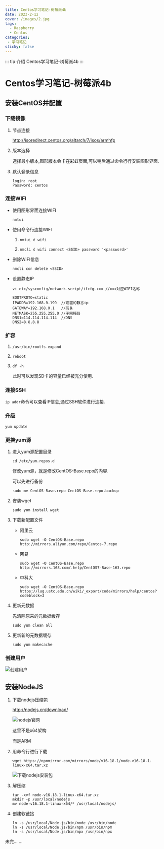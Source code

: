 ```yaml
---
title: Centos学习笔记-树莓派4b
date: 2023-2-12
cover: /images/2.jpg
tags:
  - Raspberry
  - Centos
categories:
 - 学习笔记
sticky: false
---
```

::: tip 介绍
Centos学习笔记-树莓派4b
:::
<!-- more -->

# Centos学习笔记-树莓派4b

## 安装CentOS并配置

### 下载镜像

1. 节点连接

   http://isoredirect.centos.org/altarch/7/isos/armhfp

2. 版本选择

   选择最小版本,图形版本会卡在彩虹页面,可以稍后通过命令行行安装图形界面.

3. 默认登录信息                                                                                                 

   ```shell
   login: root
   Password: centos
   ```

### 连接WIFI

- 使用图形界面连接WIFI

  ```shell
  nmtui
  ```

- 使用命令行连接WIFI

  1. ```shell
     nmtui d wifi
     ```

  2. ```shell
     nmcli d wifi connect <SSID> password '<password>'
     ```

- 删除WIFI信息

  ```shell
  nmcli con delete <SSID>
  ```

- 设置静态IP

  ```shell
  vi etc/sysconfig/network-script/ifcfg-xxx //xxx对应WIFI名称
  
  BOOTPROTO=static
  IPADDR=192.168.0.199  //设置的静态ip
  GATEWAY=192.168.0.1   //网关
  NETMASK=255.255.255.0 //子网掩码
  DNS1=114.114.114.114  //DNS
  DNS2=8.8.8.8
  ```

### 扩容

1. ```shell
   /usr/bin/rootfs-expand
   ```

2. ```shell
   reboot
   ```

3. ```shell
   df -h
   ```

   此时可以发现SD卡的容量已经被充分使用.

### 连接SSH

`ip addr`命令可以查看IP信息,通过SSH软件进行连接.

### 升级

```shell
yum update
```

### 更换yum源

1. 进入yum源配置目录

   ```shell
   cd /etc/yum.repos.d
   ```

   修改yum源，就是修改CentOS-Base.repo的内容.

   可以先进行备份

   ```shell
   sudo mv CentOS-Base.repo CentOS-Base.repo.backup
   ```

2. 安装wget

   ```shell
   sudo yum install wget
   ```

3. 下载新配置文件

   - 阿里云

     ```shell
     sudo wget -O CentOS-Base.repo http://mirrors.aliyun.com/repo/Centos-7.repo
     ```

   - 网易

     ```shell
     sudo wget -O CentOS-Base.repo http://mirrors.163.com/.help/CentOS7-Base-163.repo
     ```

   - 中科大

     ```shell
     sudo wget -O CentOS-Base.repo https://lug.ustc.edu.cn/wiki/_export/code/mirrors/help/centos?codeblock=3
     ```

4. 更新元数据

   先清除原来的元数据缓存

   ```shell
   sudo yum clean all
   ```

5. 更新新的元数据缓存

   ```shell
   sudo yum makecache
   ```

### 创建用户

![创建用户](https://778b-1317013106.cos.ap-nanjing.myqcloud.com/img/202302261211978.png)

## 安装NodeJS

1. 下载nodejs压缩包

   http://nodejs.cn/download/

   ![nodejs官网](https://778b-1317013106.cos.ap-nanjing.myqcloud.com/img/202302261212888.png)

   这里不是x64架构

   而是ARM

2. 用命令行进行下载

   ```shell
   wget https://npmmirror.com/mirrors/node/v16.18.1/node-v16.18.1-linux-x64.tar.xz
   ```

   ![下载nodejs安装包](https://778b-1317013106.cos.ap-nanjing.myqcloud.com/img/202302261212708.png)

3. 解压缩

   ```shell
   tar -xvf node-v16.18.1-linux-x64.tar.xz
   mkdir -p /usr/local/nodejs
   mv node-v16.18.1-linux-x64/* /usr/local/nodejs/
   ```

4. 创建软链接

   ```shell
   ln -s /usr/local/Node.js/bin/node /usr/bin/node
   ln -s /usr/local/Node.js/bin/npm /usr/bin/npm
   ln -s /usr/local/Node.js/bin/npx /usr/bin/npx
   ```
   
   

未完... ...